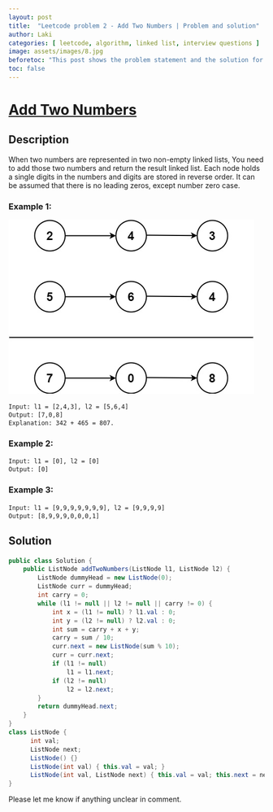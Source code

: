 ```yaml
---
layout: post
title:  "Leetcode problem 2 - Add Two Numbers | Problem and solution"
author: Laki
categories: [ leetcode, algorithm, linked list, interview questions ]
image: assets/images/8.jpg
beforetoc: "This post shows the problem statement and the solution for leetcode Add Two Numbers problem"
toc: false
---
```


# [Add Two Numbers](https://leetcode.com/problems/add-two-numbers/)

## Description

When two numbers are represented in two non-empty linked lists, You need to add those two numbers and return the result linked list. Each node holds a single digits in the numbers and digits are stored in reverse order. It can be assumed that there is no leading zeros, except number zero case.

### Example 1:
![Adding numbers in two linked lists](../assets/images/2023-01-29-leetcode-problem-2-with-solutions/addtwonumber1.jpg)

```
Input: l1 = [2,4,3], l2 = [5,6,4]
Output: [7,0,8]
Explanation: 342 + 465 = 807.
```
### Example 2:
```
Input: l1 = [0], l2 = [0]
Output: [0]
```
### Example 3:
```
Input: l1 = [9,9,9,9,9,9,9], l2 = [9,9,9,9]
Output: [8,9,9,9,0,0,0,1]
```

## Solution 
```java
public class Solution {
    public ListNode addTwoNumbers(ListNode l1, ListNode l2) {
        ListNode dummyHead = new ListNode(0);
        ListNode curr = dummyHead;
        int carry = 0;
        while (l1 != null || l2 != null || carry != 0) {
            int x = (l1 != null) ? l1.val : 0;
            int y = (l2 != null) ? l2.val : 0;
            int sum = carry + x + y;
            carry = sum / 10;
            curr.next = new ListNode(sum % 10);
            curr = curr.next;
            if (l1 != null)
                l1 = l1.next;
            if (l2 != null)
                l2 = l2.next;
        }
        return dummyHead.next;
    }
}
class ListNode {
      int val;
      ListNode next;
      ListNode() {}
      ListNode(int val) { this.val = val; }
      ListNode(int val, ListNode next) { this.val = val; this.next = next; }
}
```
Please let me know if anything unclear in comment.
